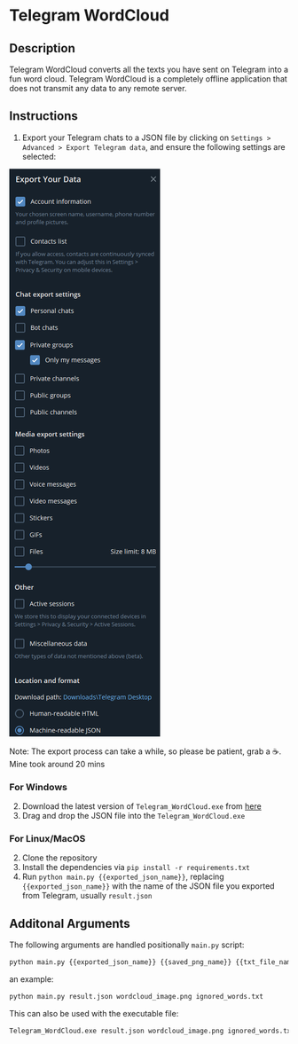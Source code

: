 # Telegram WordCloud
    
## Description
Telegram WordCloud converts all the texts you have sent on Telegram into a fun word cloud. Telegram WordCloud is a completely offline application that does not transmit any data to any remote server.

## Instructions
1. Export your Telegram chats to a JSON file by clicking on `Settings > Advanced > Export Telegram data`, and ensure the following settings are selected:

![screenshot](images/export_screenshot.png "Screenshot of Telegram Export")

Note: The export process can take a while, so please be patient, grab a ☕. Mine took around 20 mins

### For Windows
2. Download the latest version of `Telegram_WordCloud.exe` from [here]()
3. Drag and drop the JSON file into the `Telegram_WordCloud.exe`

### For Linux/MacOS
2. Clone the repository
3. Install the dependencies via `pip install -r requirements.txt`
4. Run `python main.py {{exported_json_name}}`, replacing `{{exported_json_name}}` with the name of the JSON file you exported from Telegram, usually `result.json`

## Additonal Arguments
The following arguments are handled positionally `main.py` script:
```bash
python main.py {{exported_json_name}} {{saved_png_name}} {{txt_file_name_of_ignored_words}}
```
an example:
```bash
python main.py result.json wordcloud_image.png ignored_words.txt
```
This can also be used with the executable file:
```bash
Telegram_WordCloud.exe result.json wordcloud_image.png ignored_words.txt
```